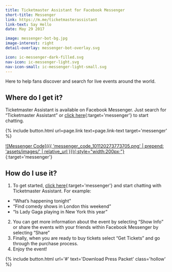 ```yaml
---
title: Ticketmaster Assistant for Facebook Messenger
short-title: Messenger
link: https://m.me/ticketmasterassistant
link-text: Say Hello
date: May 29 2017

image: messenger-bot-bg.jpg
image-interest: right
detail-overlay: messenger-bot-overlay.svg

icon: ic-messenger-dark-filled.svg
nav-icon: ic-messenger-light.svg
nav-icon-small: ic-messenger-light-small.svg
---
```


Here to help fans discover and search for live events around the world.

## Where do I get it?

<div class="media-object stack-for-small" markdown="1">
<div class="media-object-section" markdown="1">

Ticketmaster Assistant is available on Facebook Messenger. Just search for “Ticketmaster Assistant” or [click here](https://m.me/ticketmasterassistant){:target='messenger'} to start chatting.
  
{% include button.html url=page.link text=page.link-text target='messenger' %}

</div>
<div class="media-object-section" markdown="1">

[![Messenger Code]({{ 'messenger_code_101120273773705.png' | prepend: 'assets/images/' | relative_url }}){:style="width:200px;"}](https://m.me/ticketmasterassistant){:target='messenger'}

</div>
</div>

## How do I use it?

1. To get started, [click here](https://m.me/ticketmasterassistant){:target='messenger'} and start chatting with Ticketmaster Assistant. For example:
  - “What’s happening tonight”
  - “Find comedy shows in London this weekend”
  - “Is Lady Gaga playing in New York this year”
2. You can get more information about the event by selecting “Show Info” or share the events with your friends within Facebook Messenger by selecting “Share”
3. Finally, when you are ready to buy tickets select “Get Tickets” and go through the purchase process.
4. Enjoy the event!

{% include button.html url='#' text='Download Press Packet' class='hollow' %}
